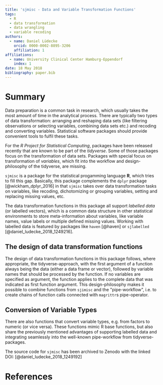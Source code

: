 ```yaml
---
title: 'sjmisc - Data and Variable Transformation Functions'
tags:
  - R
  - data transformation
  - data wrangling
  - variable recoding
authors:
  - name: Daniel Lüdecke
    orcid: 0000-0002-8895-3206
    affiliation: 1
affiliations:
  - name: University Clinical Center Hamburg-Eppendorf
    index: 1
date: 18 May 2018
bibliography: paper.bib
---
```


# Summary

Data preparation is a common task in research, which usually takes the most amount of time in the analytical process. There are typically two types of data transformation: arranging and reshaping data sets (like filtering observations or selecting variables, combining data sets etc.) and recoding and converting variables. Statistical software packages should provide convenient tools to fulfil these tasks.

For the _R Project for Statistical Computing_, packages have been released recently that are known to be part of the _tidyverse_. Some of those packages focus on the transformation of data sets. Packages with special focus on transformation of _variables_, which fit into the workflow and design-philosophy of the tidyverse, are missing.

``sjmisc`` is a package for the statistical progamming language **R**, which tries to fill this gap. Basically, this package complements the ``dplyr`` package [@wickham_dplyr_2016] in that ``sjmisc`` takes over data transformation tasks on variables, like recoding, dichotomizing or grouping variables, setting and replacing missing values, etc.

The data transformation functions in this package all support _labelled data_ (or labelled vectors), which is a common data structure in other statistical environments to store meta-information about variables, like variable names, value labels or multiple defined missing values. Working with labelled data is featured by packages like ``haven`` [@haven] or ``sjlabelled`` [@daniel_ludecke_2018_1249216].

## The design of data transformation functions

The design of data transformation functions in this package follows, where appropriate, the tidyverse-approach, with the first argument of a function always being the data (either a data frame or vector), followed by variable names that should be processed by the function. If no variables are specified as argument, the function applies to the complete data that was indicated as first function argument. This design-philosophy makes it possible to combine functions from ``sjimisc`` and the "pipe-workflow", i.e. to create chains of function calls connected with ``magrittr``s pipe-operator.

## Conversion of Variable Types

There are also functions that convert variable types, e.g. from factors to numeric (or vice versa). These functions mimic R base functions, but also share the previously mentioned advantages of supporting labelled data and integrating seamlessly into the well-known pipe-workflow from tidyverse-packages.

The source code for ``sjmisc`` has been archived to Zenodo with the linked DOI: [@daniel_ludecke_2018_1249192]

# References
